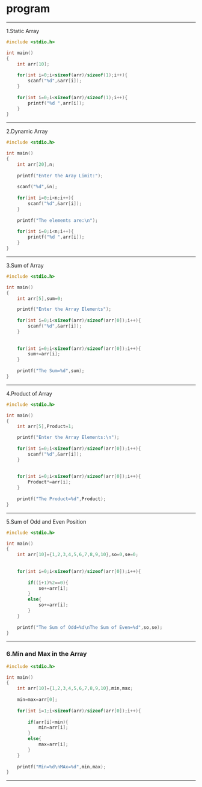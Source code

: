 # program
--------------------
1.Static Array
```c
#include <stdio.h>

int main()
{
    int arr[10];
    
    for(int i=0;i<sizeof(arr)/sizeof(1);i++){
        scanf("%d",&arr[i]);
    }
    
    for(int i=0;i<sizeof(arr)/sizeof(1);i++){
        printf("%d ",arr[i]);
    }
}
```
------------------------------------------------------------------------------
2.Dynamic Array
```c
#include <stdio.h>

int main()
{
    int arr[20],n;
    
    printf("Enter the Aray Limit:");
    
    scanf("%d",&n);
    
    for(int i=0;i<n;i++){
        scanf("%d",&arr[i]);
    }
    
    printf("The elements are:\n");
    
    for(int i=0;i<n;i++){
        printf("%d ",arr[i]);
    }
}
```
-------------------------------------------------------------------------------------------------------------------
3.Sum of Array
```c
#include <stdio.h>

int main()
{
    int arr[5],sum=0;

    printf("Enter the Array Elements");
    
    for(int i=0;i<sizeof(arr)/sizeof(arr[0]);i++){
        scanf("%d",&arr[i]);
    }
    
    
    for(int i=0;i<sizeof(arr)/sizeof(arr[0]);i++){
        sum+=arr[i];
    }
    
    printf("The Sum=%d",sum);
}
```
--------------------------------------------------------------------------------------------------------------------------------------------
4.Product of Array
```c
#include <stdio.h>

int main()
{
    int arr[5],Product=1;

    printf("Enter the Array Elements:\n");
    
    for(int i=0;i<sizeof(arr)/sizeof(arr[0]);i++){
        scanf("%d",&arr[i]);
    }
    
    
    for(int i=0;i<sizeof(arr)/sizeof(arr[0]);i++){
        Product*=arr[i];
    }
    
    printf("The Product=%d",Product);
}
```
----------------------------------------------------------------------------------------------------------------------------
5.Sum of Odd and Even Position
```c
#include <stdio.h>

int main()
{
    int arr[10]={1,2,3,4,5,6,7,8,9,10},so=0,se=0;
    
    
    for(int i=0;i<sizeof(arr)/sizeof(arr[0]);i++){
        
        if((i+1)%2==0){
            se+=arr[i];
        }
        else{
            so+=arr[i];
        }
    }
    
    printf("The Sum of Odd=%d\nThe Sum of Even=%d",so,se);
}
```
-------------------------------------------------------------------------------------------------------------------------------------------------------------------------------
### 6.Min and Max in the Array
```c
#include <stdio.h>

int main()
{
    int arr[10]={1,2,3,4,5,6,7,8,9,10},min,max;
    
    min=max=arr[0];
    
    for(int i=1;i<sizeof(arr)/sizeof(arr[0]);i++){
        
        if(arr[i]<min){
            min=arr[i];
        }
        else{
            max=arr[i];
        }
    }
    
    printf("Min=%d\nMAx=%d",min,max);
}
```
--------------------------------------------------------------------------------------------------------------------------------------------
